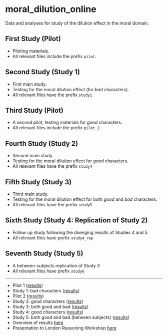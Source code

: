 # moral_dilution_online

Data and analyses for study of the dilution effect in the moral domain.

## First Study (Pilot)
- Piloting materials.
- All relevant files include the prefix `pilot`.

## Second Study (Study 1)
- First main study.
- Testing for the moral dilution effect (for *bad* characters).
- All relevant files have the prefix `study1`

## Third Study (Pilot)
- A second pilot, testing materials for *good* characters.
- All relevant files include the prefix `pilot_2`.

## Fourth Study (Study 2)
- Second main study.
- Testing for the moral dilution effect for *good* characters.
- All relevant files have the prefix `study4`

## Fifth Study (Study 3)
- Third main study.
- Testing for the moral dilution effect for both *good* and *bad* characters.
- All relevant files have the prefix `study5`

## Sixth Study (Study 4: Replication of Study 2)
- Follow up study following the diverging results of Studies 4 and 5.
- All relevant files have prefix `study4_rep`

## Seventh Study (Study 5)
- A between-subjects replication of Study 3
- All relevant files have prefix `study6`


----


- Pilot 1 ([results](https://cillianmiltown.github.io/moral_dilution_online/pilot_sample_analysis.html))
- Study 1: bad characters ([results](https://cillianmiltown.github.io/moral_dilution_online/study1_sample_analysis.html))
- Pilot 2 ([results](https://cillianmiltown.github.io/moral_dilution_online/pilot_2_sample_analysis.html))
- Study 2: good characters ([results](https://cillianmiltown.github.io/moral_dilution_online/study4_sample_analysis.html))
- Study 3: both good and bad ([results](https://cillianmiltown.github.io/moral_dilution_online/study5_sample_analysis.html))
- Study 4: good characters ([results](https://cillianmiltown.github.io/moral_dilution_online/study4_rep_sample_analysis.html))
- Study 5: both good and bad (between subjects) ([results](https://cillianmiltown.github.io/moral_dilution_online/study6_sample_analysis.html))
- Overview of results [here](https://cillianmiltown.github.io/moral_dilution_online/update_presentation_scroll.html)
- Presentation to London Reasoning Workshop [here](https://cillianmiltown.github.io/moral_dilution_online/LRW_moral_dilution.html#1)
